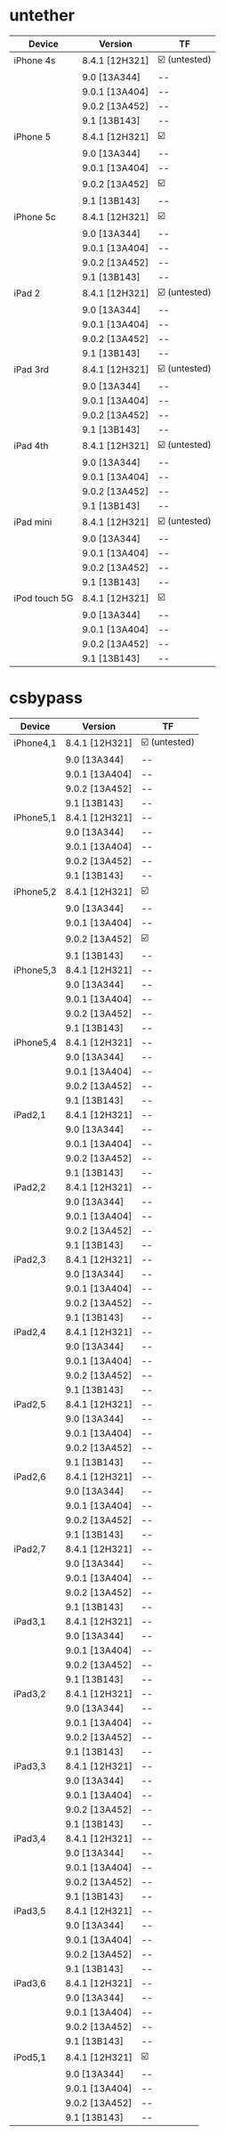 # untether

| Device | Version | TF |  
|---------|----------|-----|  
| iPhone 4s | 8.4.1 [12H321] | ☑️ (untested) |  
|  | 9.0 [13A344] | -- |  
|  | 9.0.1 [13A404] | -- |  
|  | 9.0.2 [13A452] | -- |  
|  | 9.1 [13B143] | -- |  
| iPhone 5 | 8.4.1 [12H321] | ☑️ |  
|  | 9.0 [13A344] | -- |  
|  | 9.0.1 [13A404] | -- |  
|  | 9.0.2 [13A452] | ☑️ |  
|  | 9.1 [13B143] | -- |  
| iPhone 5c | 8.4.1 [12H321] | ☑️ |  
|  | 9.0 [13A344] | -- |  
|  | 9.0.1 [13A404] | -- |  
|  | 9.0.2 [13A452] | -- |  
|  | 9.1 [13B143] | -- |  
| iPad 2 | 8.4.1 [12H321] | ☑️ (untested) |  
|  | 9.0 [13A344] | -- |  
|  | 9.0.1 [13A404] | -- |  
|  | 9.0.2 [13A452] | -- |  
|  | 9.1 [13B143] | -- |  
| iPad 3rd | 8.4.1 [12H321] | ☑️ (untested) |  
|  | 9.0 [13A344] | -- |  
|  | 9.0.1 [13A404] | -- |  
|  | 9.0.2 [13A452] | -- |  
|  | 9.1 [13B143] | -- |  
| iPad 4th | 8.4.1 [12H321] | ☑️ (untested) |  
|  | 9.0 [13A344] | -- |  
|  | 9.0.1 [13A404] | -- |  
|  | 9.0.2 [13A452] | -- |  
|  | 9.1 [13B143] | -- |  
| iPad mini | 8.4.1 [12H321] | ☑️ (untested) |  
|  | 9.0 [13A344] | -- |  
|  | 9.0.1 [13A404] | -- |  
|  | 9.0.2 [13A452] | -- |  
|  | 9.1 [13B143] | -- |  
| iPod touch 5G | 8.4.1 [12H321] | ☑️ |  
|  | 9.0 [13A344] | -- |  
|  | 9.0.1 [13A404] | -- |  
|  | 9.0.2 [13A452] | -- |  
|  | 9.1 [13B143] | -- |  

# csbypass

| Device | Version | TF |  
|---------|----------|-----|  
| iPhone4,1 | 8.4.1 [12H321] | ☑️ (untested) |  
|  | 9.0 [13A344] | -- |  
|  | 9.0.1 [13A404] | -- |  
|  | 9.0.2 [13A452] | -- |  
|  | 9.1 [13B143] | -- |  
| iPhone5,1 | 8.4.1 [12H321] | -- |  
|  | 9.0 [13A344] | -- |  
|  | 9.0.1 [13A404] | -- |  
|  | 9.0.2 [13A452] | -- |  
|  | 9.1 [13B143] | -- |  
| iPhone5,2 | 8.4.1 [12H321] | ☑️ |  
|  | 9.0 [13A344] | -- |  
|  | 9.0.1 [13A404] | -- |  
|  | 9.0.2 [13A452] | ☑️ |  
|  | 9.1 [13B143] | -- |  
| iPhone5,3 | 8.4.1 [12H321] | -- |  
|  | 9.0 [13A344] | -- |  
|  | 9.0.1 [13A404] | -- |  
|  | 9.0.2 [13A452] | -- |  
|  | 9.1 [13B143] | -- |  
| iPhone5,4 | 8.4.1 [12H321] | -- |  
|  | 9.0 [13A344] | -- |  
|  | 9.0.1 [13A404] | -- |  
|  | 9.0.2 [13A452] | -- |  
|  | 9.1 [13B143] | -- |  
| iPad2,1 | 8.4.1 [12H321] | -- |  
|  | 9.0 [13A344] | -- |  
|  | 9.0.1 [13A404] | -- |  
|  | 9.0.2 [13A452] | -- |  
|  | 9.1 [13B143] | -- |  
| iPad2,2 | 8.4.1 [12H321] | -- |  
|  | 9.0 [13A344] | -- |  
|  | 9.0.1 [13A404] | -- |  
|  | 9.0.2 [13A452] | -- |  
|  | 9.1 [13B143] | -- |  
| iPad2,3 | 8.4.1 [12H321] | -- |  
|  | 9.0 [13A344] | -- |  
|  | 9.0.1 [13A404] | -- |  
|  | 9.0.2 [13A452] | -- |  
|  | 9.1 [13B143] | -- |  
| iPad2,4 | 8.4.1 [12H321] | -- |  
|  | 9.0 [13A344] | -- |  
|  | 9.0.1 [13A404] | -- |  
|  | 9.0.2 [13A452] | -- |  
|  | 9.1 [13B143] | -- |  
| iPad2,5 | 8.4.1 [12H321] | -- |  
|  | 9.0 [13A344] | -- |  
|  | 9.0.1 [13A404] | -- |  
|  | 9.0.2 [13A452] | -- |  
|  | 9.1 [13B143] | -- |  
| iPad2,6 | 8.4.1 [12H321] | -- |  
|  | 9.0 [13A344] | -- |  
|  | 9.0.1 [13A404] | -- |  
|  | 9.0.2 [13A452] | -- |  
|  | 9.1 [13B143] | -- |  
| iPad2,7 | 8.4.1 [12H321] | -- |  
|  | 9.0 [13A344] | -- |  
|  | 9.0.1 [13A404] | -- |  
|  | 9.0.2 [13A452] | -- |  
|  | 9.1 [13B143] | -- |  
| iPad3,1 | 8.4.1 [12H321] | -- |  
|  | 9.0 [13A344] | -- |  
|  | 9.0.1 [13A404] | -- |  
|  | 9.0.2 [13A452] | -- |  
|  | 9.1 [13B143] | -- |  
| iPad3,2 | 8.4.1 [12H321] | -- |  
|  | 9.0 [13A344] | -- |  
|  | 9.0.1 [13A404] | -- |  
|  | 9.0.2 [13A452] | -- |  
|  | 9.1 [13B143] | -- |  
| iPad3,3 | 8.4.1 [12H321] | -- |  
|  | 9.0 [13A344] | -- |  
|  | 9.0.1 [13A404] | -- |  
|  | 9.0.2 [13A452] | -- |  
|  | 9.1 [13B143] | -- |  
| iPad3,4 | 8.4.1 [12H321] | -- |  
|  | 9.0 [13A344] | -- |  
|  | 9.0.1 [13A404] | -- |  
|  | 9.0.2 [13A452] | -- |  
|  | 9.1 [13B143] | -- |  
| iPad3,5 | 8.4.1 [12H321] | -- |  
|  | 9.0 [13A344] | -- |  
|  | 9.0.1 [13A404] | -- |  
|  | 9.0.2 [13A452] | -- |  
|  | 9.1 [13B143] | -- |  
| iPad3,6 | 8.4.1 [12H321] | -- |  
|  | 9.0 [13A344] | -- |  
|  | 9.0.1 [13A404] | -- |  
|  | 9.0.2 [13A452] | -- |  
|  | 9.1 [13B143] | -- |  
| iPod5,1 | 8.4.1 [12H321] | ☑️ |  
|  | 9.0 [13A344] | -- |  
|  | 9.0.1 [13A404] | -- |  
|  | 9.0.2 [13A452] | -- |  
|  | 9.1 [13B143] | -- |  
